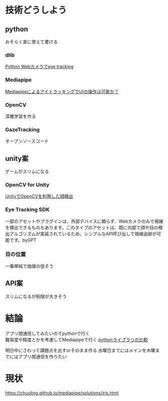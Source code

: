 # 技術どうしよう
## python
おそらく楽に使えて書ける
### dlib
[Python Webカメラでeye tracking](https://qiita.com/sassa4771/items/fbfb0012744350cf4d93)
### Mediapipe
[MediapipeによるアイトラッキングでUIの操作は可能か？](https://note.com/takataok/n/n026cf1a14103)
### OpenCV
深層学習を作る
### GazeTracking
オープンソースコード
## unity案
ゲームがスリムになる
### OpenCV for Unity
[UnityでOpenCVを利用した顔検出](https://qiita.com/utibenkei/items/fb93623a7ccaabb342f2)
### Eye Tracking SDK
 一部のアセットやプラグインは、外部デバイスに頼らず、Webカメラのみで視線を検出できるものもあります。このタイプのアセットは、既に内部で顔や目の検出アルゴリズムが実装されているため、シンプルなAPI呼び出しで視線追跡が可能です。byGPT
### 目の位置
一番単純で価値の低そう
## API案
スリムになるが制限が大きそう
# 結論
アプリ間通信してみたいのでpythonで行く  
難易度や精度とかを考慮してMediapipeで行く
[pythonライブラリの比較](https://chatgpt.com/share/670bc2bd-5f44-8005-85e6-528360fa3e39)  

明日中にさわって課題点を出すorそのまま作る
水曜日までにはメインを木曜までにはアプリ間通信を作りたい
# 現状
https://chuoling.github.io/mediapipe/solutions/iris.html
